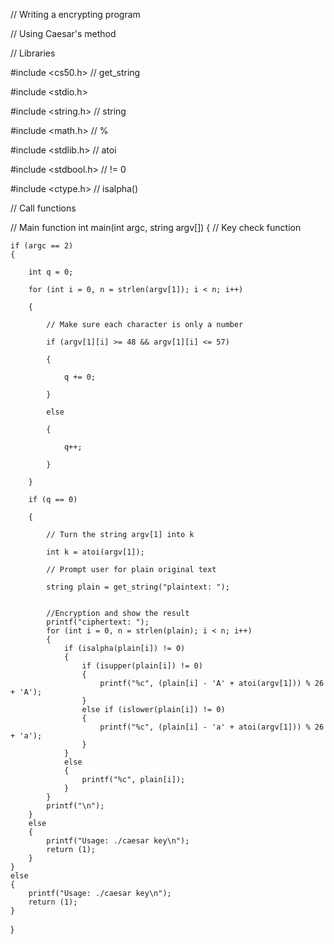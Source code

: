 // Writing a encrypting program

// Using Caesar's method

// Libraries

#include <cs50.h> // get_string

#include <stdio.h>

#include <string.h> // string

#include <math.h> // %

#include <stdlib.h> // atoi

#include <stdbool.h> // != 0

#include <ctype.h> // isalpha()

// Call functions


// Main function
int main(int argc, string argv[])
{
    // Key check function
    
    if (argc == 2)
    {
    
        int q = 0;
        
        for (int i = 0, n = strlen(argv[1]); i < n; i++)
        
        {
        
            // Make sure each character is only a number
            
            if (argv[1][i] >= 48 && argv[1][i] <= 57)
            
            {
            
                q += 0;
                
            }
            
            else
            
            {
            
                q++;
                
            }
            
        }
        
        if (q == 0)
        
        {
        
            // Turn the string argv[1] into k
            
            int k = atoi(argv[1]);   
            
            // Prompt user for plain original text
            
            string plain = get_string("plaintext: ");
            
    
            //Encryption and show the result
            printf("ciphertext: ");
            for (int i = 0, n = strlen(plain); i < n; i++)
            {
                if (isalpha(plain[i]) != 0)
                {
                    if (isupper(plain[i]) != 0)
                    {
                        printf("%c", (plain[i] - 'A' + atoi(argv[1])) % 26 + 'A');
                    }
                    else if (islower(plain[i]) != 0)
                    {
                        printf("%c", (plain[i] - 'a' + atoi(argv[1])) % 26 + 'a');
                    }
                }
                else 
                {
                    printf("%c", plain[i]);
                }
            }
            printf("\n");
        }
        else
        {
            printf("Usage: ./caesar key\n");
            return (1);
        }
    }
    else
    {
        printf("Usage: ./caesar key\n");
        return (1);
    }
}
